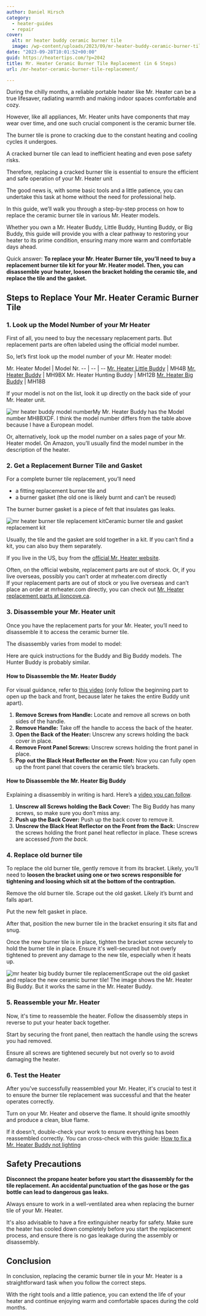 ```yaml
---
author: Daniel Hirsch
category:
  - heater-guides
  - repair
cover:
  alt: mr heater buddy ceramic burner tile
  image: /wp-content/uploads/2023/09/mr-heater-buddy-ceramic-burner-tile.jpg
date: "2023-09-28T10:01:52+00:00"
guid: https://heatertips.com/?p=2042
title: Mr. Heater Ceramic Burner Tile Replacement (in 6 Steps)
url: /mr-heater-ceramic-burner-tile-replacement/

---
```

During the chilly months, a reliable portable heater like Mr. Heater can be a true lifesaver, radiating warmth and making indoor spaces comfortable and cozy.

However, like all appliances, Mr. Heater units have components that may wear over time, and one such crucial component is the ceramic burner tile.

The burner tile is prone to cracking due to the constant heating and cooling cycles it undergoes.

A cracked burner tile can lead to inefficient heating and even pose safety risks.

Therefore, replacing a cracked burner tile is essential to ensure the efficient and safe operation of your Mr. Heater unit

The good news is, with some basic tools and a little patience, you can undertake this task at home without the need for professional help.

In this guide, we’ll walk you through a step-by-step process on how to replace the ceramic burner tile in various Mr. Heater models.

Whether you own a Mr. Heater Buddy, Little Buddy, Hunting Buddy, or Big Buddy, this guide will provide you with a clear pathway to restoring your heater to its prime condition, ensuring many more warm and comfortable days ahead.

Quick answer: **To replace your Mr. Heater Burner tile, you’ll need to buy a replacement burner tile kit for your Mr. Heater model. Then, you can disassemble your heater, loosen the bracket holding the ceramic tile, and replace the tile and the gasket.**

## Steps to Replace Your Mr. Heater Ceramic Burner Tile

### 1\. Look up the Model Number of your Mr Heater

First of all, you need to buy the necessary replacement parts. But replacement parts are often labeled using the official model number.

So, let’s first look up the model number of your Mr. Heater model:

Mr. Heater Model | Model Nr.
-- | -- | --
[Mr. Heater Little Buddy](https://www.amazon.com/Mr-Heater-F215100-3800-BTU-Propane/dp/B001CFRF7I?crid=36D81T6JAFPWX&keywords=mr%2Bheater%2Bhunting%2Bbuddy&qid=1695716062&sprefix=mr%2Bheater%2Bhuntin%2Caps%2C153&sr=8-7&th=1&linkCode=ll1&tag=heatertips-20&linkId=ae31039c42da9254561a837a95340cc7&language=en_US&ref_=as_li_ss_tl) | MH4B
[Mr. Heater Buddy](https://www.amazon.com/Mr-Heater-F232000-Indoor-Safe-Portable/dp/B002G51BZU?crid=1KFT8FC3SD56A&keywords=mr%2Bheater%2Bbuddy&qid=1695715933&sprefix=mr%2Bheater%2Bbud%2Caps%2C169&sr=8-6&th=1&linkCode=ll1&tag=heatertips-20&linkId=a0261b8c5413004641087b5e41b18980&language=en_US&ref_=as_li_ss_tl) | MH9BX
Mr. Heater Hunting Buddy | MH12B
[Mr. Heater Big Buddy](https://www.amazon.com/Mr-Heater-MH18B-Portable-Propane/dp/B0002WRHE8?crid=1KFT8FC3SD56A&keywords=mr%2Bheater%2Bbuddy&qid=1695715933&sprefix=mr%2Bheater%2Bbud%2Caps%2C169&sr=8-5&th=1&linkCode=ll1&tag=heatertips-20&linkId=c7341f64b1b6e5e79a76758ae9016b7f&language=en_US&ref_=as_li_ss_tl) | MH18B

If your model is not on the list, look it up directly on the back side of your Mr. Heater unit.

![mr heater buddy model number](/wp-content/uploads/2023/09/mr-heater-buddy-model-number.jpg)My Mr. Heater Buddy has the Model number MH8BXDF. I think the model number differs from the table above because I have a European model.

Or, alternatively, look up the model number on a sales page of your Mr. Heater model. On Amazon, you’ll usually find the model number in the description of the heater.

### 2\. Get a Replacement Burner Tile and Gasket

For a complete burner tile replacement, you’ll need

- a fitting replacement burner tile and
- a burner gasket (the old one is likely burnt and can’t be reused)

The burner burner gasket is a piece of felt that insulates gas leaks.

![mr heater burner tile replacement kit](/wp-content/uploads/2023/09/mr-heater-burner-tile-replacement-kit.jpg)Ceramic burner tile and gasket replacement kit

Usually, the tile and the gasket are sold together in a kit. If you can’t find a kit, you can also buy them separately.

If you live in the US, buy from the [official Mr. Heater website](https://www.mrheater.com/catalogsearch/result/?q=tile+kit).

Often, on the official website, replacement parts are out of stock. Or, if you live overseas, possibly you can’t order at mrheater.com directly  
If your replacement parts are out of stock or you live overseas and can’t place an order at mrheater.com directly, you can check out [Mr. Heater replacement parts at lioncove.ca](https://www.lioncove.ca/pages/rapid-search-results?q=mr+heater+tile).

### 3\. Disassemble your Mr. Heater unit

Once you have the replacement parts for your Mr. Heater, you’ll need to disassemble it to access the ceramic burner tile.

The disassembly varies from model to model:


Here are quick instructions for the Buddy and Big Buddy models. The Hunter Buddy is probably similar.

#### How to Disassemble the Mr. Heater Buddy

For visual guidance, refer to [this video](https://www.youtube.com/watch?v=RbElauoF3R4&ab_channel=phils0stuff) (only follow the beginning part to open up the back and front, because later he takes the entire Buddy unit apart).

1. **Remove Screws from Handle:** Locate and remove all screws on both sides of the handle.
1. **Remove Handle:** Take off the handle to access the back of the heater.
1. **Open the Back of the Heater:** Unscrew any screws holding the back cover in place.
1. **Remove Front Panel Screws:** Unscrew screws holding the front panel in place.
1. **Pop out the Black Heat Reflector on the Front:** Now you can fully open up the front panel that covers the ceramic tile’s brackets.

#### How to Disassemble the Mr. Heater Big Buddy

Explaining a disassembly in writing is hard. Here’s a [video you can follow](https://www.youtube.com/watch?v=KDn8Kns01G8&t=330s&ab_channel=28fish).

1. **Unscrew all Screws holding the Back Cover:** The Big Buddy has many screws, so make sure you don’t miss any.
1. **Push up the Back Cover:** Push up the back cover to remove it.
1. **Unscrew the Black Heat Reflector on the Front from the Back:** Unscrew the screws holding the front panel heat reflector in place. These screws are accessed _from the back._

### 4\. Replace old burner tile

To replace the old burner tile, gently remove it from its bracket. Likely, you’ll need to **loosen the bracket using one or two screws responsible for tightening and loosing which sit at the bottom of the contraption.**

Remove the old burner tile. Scrape out the old gasket. Likely it’s burnt and falls apart.

Put the new felt gasket in place.

After that, position the new burner tile in the bracket ensuring it sits flat and snug.

Once the new burner tile is in place, tighten the bracket screw securely to hold the burner tile in place. Ensure it's well-secured but not overly tightened to prevent any damage to the new tile, especially when it heats up.

![mr heater big buddy burner tile replacement](/wp-content/uploads/2023/09/mr-heater-big-buddy-burner-tile-replacement.jpg)Scrape out the old gasket and replace the new ceramic burner tile! The image shows the Mr. Heater Big Buddy. But it works the same in the Mr. Heater Buddy.

### 5\. Reassemble your Mr. Heater

Now, it's time to reassemble the heater. Follow the disassembly steps in reverse to put your heater back together.

Start by securing the front panel, then reattach the handle using the screws you had removed.

Ensure all screws are tightened securely but not overly so to avoid damaging the heater.

### 6\. Test the Heater

After you've successfully reassembled your Mr. Heater, it's crucial to test it to ensure the burner tile replacement was successful and that the heater operates correctly.

Turn on your Mr. Heater and observe the flame. It should ignite smoothly and produce a clean, blue flame.

If it doesn’t, double-check your work to ensure everything has been reassembled correctly. You can cross-check with this guide: [How to fix a Mr. Heater Buddy not lighting](/how-to-fix-a-mr-heater-buddy-not-lighting/)

## Safety Precautions

**Disconnect the propane heater before you start the disassembly for the tile replacement. An accidental punctuation of the gas hose or the gas bottle can lead to dangerous gas leaks.**

Always ensure to work in a well-ventilated area when replacing the burner tile of your Mr. Heater.

It's also advisable to have a fire extinguisher nearby for safety. Make sure the heater has cooled down completely before you start the replacement process, and ensure there is no gas leakage during the assembly or disassembly.

## Conclusion

In conclusion, replacing the ceramic burner tile in your Mr. Heater is a straightforward task when you follow the correct steps.

With the right tools and a little patience, you can extend the life of your heater and continue enjoying warm and comfortable spaces during the cold months.
